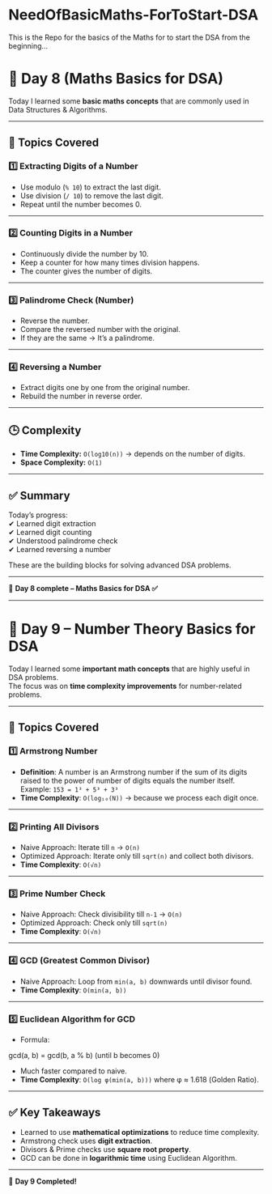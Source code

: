 # NeedOfBasicMaths-ForToStart-DSA
This is the Repo for the basics of the Maths for to start the DSA from the beginning...
# 🚀 Day 8 (Maths Basics for DSA)

Today I learned some **basic maths concepts** that are commonly used in Data Structures & Algorithms.  

---

## 📌 Topics Covered

### 1️⃣ Extracting Digits of a Number
- Use modulo (`% 10`) to extract the last digit.  
- Use division (`/ 10`) to remove the last digit.  
- Repeat until the number becomes 0.  

---

### 2️⃣ Counting Digits in a Number
- Continuously divide the number by 10.  
- Keep a counter for how many times division happens.  
- The counter gives the number of digits.  

---

### 3️⃣ Palindrome Check (Number)
- Reverse the number.  
- Compare the reversed number with the original.  
- If they are the same → It’s a palindrome.  

---

### 4️⃣ Reversing a Number
- Extract digits one by one from the original number.  
- Rebuild the number in reverse order.  

---

## 🕒 Complexity
- **Time Complexity:** `O(log10(n))` → depends on the number of digits.  
- **Space Complexity:** `O(1)`  

---

## ✅ Summary
Today’s progress:  
✔ Learned digit extraction  
✔ Learned digit counting  
✔ Understood palindrome check  
✔ Learned reversing a number  

These are the building blocks for solving advanced DSA problems.  

---
🔖 **Day 8 complete – Maths Basics for DSA ✅**

---

# 🚀 Day 9 – Number Theory Basics for DSA

Today I learned some **important math concepts** that are highly useful in DSA problems.  
The focus was on **time complexity improvements** for number-related problems.

---

## 📌 Topics Covered

### 1️⃣ Armstrong Number  
- **Definition**: A number is an Armstrong number if the sum of its digits raised to the power of number of digits equals the number itself.  
  Example: `153 = 1³ + 5³ + 3³`  
- **Time Complexity**: `O(log₁₀(N))` → because we process each digit once.

---

### 2️⃣ Printing All Divisors  
- Naive Approach: Iterate till `n` → `O(n)`  
- Optimized Approach: Iterate only till `sqrt(n)` and collect both divisors.  
- **Time Complexity**: `O(√n)`

---

### 3️⃣ Prime Number Check  
- Naive Approach: Check divisibility till `n-1` → `O(n)`  
- Optimized Approach: Check only till `sqrt(n)`  
- **Time Complexity**: `O(√n)`

---

### 4️⃣ GCD (Greatest Common Divisor)  
- Naive Approach: Loop from `min(a, b)` downwards until divisor found.  
- **Time Complexity**: `O(min(a, b))`

---

### 5️⃣ Euclidean Algorithm for GCD  
- Formula:  

gcd(a, b) = gcd(b, a % b) (until b becomes 0)

- Much faster compared to naive.  
- **Time Complexity**: `O(log φ(min(a, b)))` where φ ≈ 1.618 (Golden Ratio).

---

## ✅ Key Takeaways
- Learned to use **mathematical optimizations** to reduce time complexity.  
- Armstrong check uses **digit extraction**.  
- Divisors & Prime checks use **square root property**.  
- GCD can be done in **logarithmic time** using Euclidean Algorithm.  

---

📅 **Day 9 Completed!**
